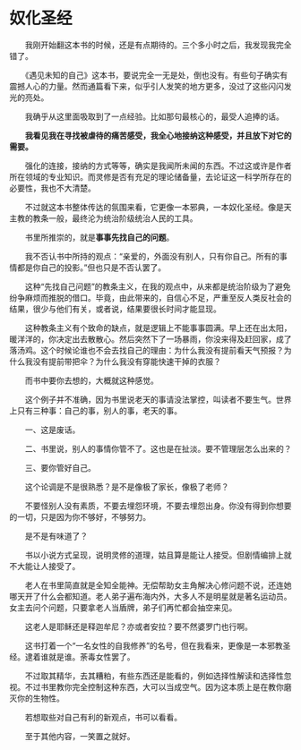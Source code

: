 # 奴化圣经

　　我刚开始翻这本书的时候，还是有点期待的。三个多小时之后，我发现我完全错了。

　　《遇见未知的自己》这本书，要说完全一无是处，倒也没有。有些句子确实有震撼人心的力量。然而通篇看下来，似乎引人发笑的地方更多，没过了这些闪闪发光的亮处。

　　我确乎从这里面吸取到了一点经验。比如那句最核心的，最受人追捧的话。

　　**我看见我在寻找被虐待的痛苦感受，我全心地接纳这种感受，并且放下对它的需要。**

　　强化的连接，接纳的方式等等，确实是我闻所未闻的东西。不过这或许是作者所在领域的专业知识。而灵修是否有充足的理论储备量，去论证这一科学所存在的必要性，我也不大清楚。

　　不过就这本书整体传达的氛围来看，它更像一本邪典，一本奴化圣经。像是天主教的教条一般，最终沦为统治阶级统治人民的工具。

　　书里所推崇的，就是**事事先找自己的问题**。

　　我不否认书中所持的观点：“亲爱的，外面没有别人，只有你自己。所有的事情都是你自己的投影。”但也只是不否认罢了。

　　这种“先找自己问题”的教条主义，在我的观点中，从来都是统治阶级为了避免纷争麻烦而推脱的借口。毕竟，由此带来的，自信心不足，严重至反人类反社会的结果，很少与他们有关，或者说，结果要很长时间才能显现。

　　这种教条主义有个致命的缺点，就是逻辑上不能事事圆满。早上还在出太阳，暖洋洋的，你决定出去散散心。然后突然下了一场暴雨，你没来得及赶回家，成了落汤鸡。这个时候论谁也不会去找自己的理由：为什么我没有提前看天气预报？为什么我没有提前带把伞？为什么我没有穿能快速干掉的衣服？

　　而书中要你去想的，大概就这种感觉。

　　这个例子并不准确，因为书里说老天的事请没法掌控，叫读者不要生气。世界上只有三种事：自己的事，别人的事，老天的事。

　　一、这是废话。

　　二、书里说，别人的事情你管不了。这也是在扯淡。要不管理层怎么出来的？

　　三、要你管好自己。

　　这个论调是不是很熟悉？是不是像极了家长，像极了老师？

　　不要怪别人没有素质，不要去埋怨环境，不要去埋怨出身。你没有得到你想要的一切，只是因为你不够好，不够努力。

　　是不是有味道了？

　　书以小说方式呈现，说明灵修的道理，姑且算是能让人接受。但剧情编排上就不大能让人接受了。

　　老人在书里简直就是全知全能神。无偿帮助女主角解决心修问题不说，还连她哪天开了什么会都知道。老人弟子遍布海内外，大多人不是明星就是著名运动员。女主去问个问题，只要拿老人当盾牌，弟子们再忙都会抽空来见。

　　这老人是耶稣还是释迦牟尼？亦或者安拉？要不然婆罗门也行啊。

　　这书打着一个“一名女性的自我修养”的名号，但在我看来，更像是一本邪教圣经。逮着谁就是谁。荼毒女性罢了。

　　不过取其精华，去其糟粕，有些东西还是能看的，例如选择性解读和选择性忽视。不过书里教你完全控制这种东西，大可以当成空气。因为这本质上是在教你磨灭你的生物性。

　　若想取些对自己有利的新观点，书可以看看。

　　至于其他内容，一笑置之就好。

